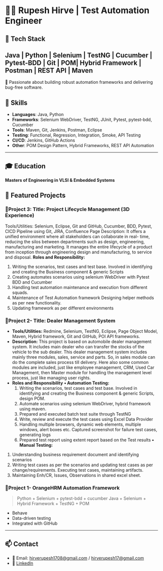 # 👨‍💻 Rupesh Hirve | Test Automation Engineer

## 🔧 Tech Stack
Java | Python | Selenium | TestNG | Cucumber | Pytest-BDD | Git | POM| Hybrid Framework | Postman | REST API | Maven 
---

🚀 Passionate about building robust automation frameworks and delivering bug-free software.

## 🔧 Skills
- **Languages**: Java, Python
- **Frameworks**: Selenium WebDriver, TestNG, JUnit, Pytest, pytest-bdd, Cucumber
- **Tools**: Maven, Git, Jenkins, Postman, Eclipse
- **Testing**: Functional, Regression, Integration, Smoke, API Testing
- **CI/CD**: Jenkins, GitHub Actions
- **Other**: POM Design Pattern, Hybrid Frameworks, REST API Automation

---

## 🎓 Education
**Masters of Engineering in VLSI & Embedded Systems**

## 📂 Featured Projects
### 🔹Project 3: Title: Project Lifecycle Management (3D Experience)
Tools/Utilities: Selenium, Eclipse, Git and GitHub, Cucumber, BDD, Pytest, CICD Pipeline using Git, JIRA, Confluence Page 
Description: It offers a unified environment where all stakeholders can collaborate in real- time, reducing the silos between departments such as design, engineering, manufacturing and marketing. It manages the entire lifecycle of a product from inception through engineering design and manufacturing, to service and disposal.
**Roles and Responsibility:**
1. Writing the scenarios, test cases and test base. Involved in identifying and creating the Business component & generic Scripts
2. Creating automates scenarios using selenium WebDriver with Pytest BDD and Cucumber
3. Handling test automation maintenance and execution from different squads.
4. Maintenance of Test Automation framework Designing helper methods as per new functionality.
5. Updating framework as per different environments

### 🔹Project 2- Title: Dealer Management System ###
- **Tools/Utilities:** Redmine, Selenium, TestNG, Eclipse, Page Object Model, Maven, Hybrid framework, Git and GitHub, POI API frameworks.
- **Description:** This project is based on automobile dealer management system. It includes main dealer who can transfer the stocks of the vehicle to the sub dealer. This dealer management system includes mainly three modules, sales, service and parts. So, in sales module can do the complete sales process till delivery. Here also some common modules are included, just like employee management, CRM, Used Car Management, then Master module for handling the management level process, just like managing user rights.
- **Roles and Responsibility**
**•	Automation Testing:**
  1. Writing the scenarios, test cases and test base. Involved in identifying and creating the Business component & generic Scripts, design POM.
  2. Automate scenarios using selenium WebDriver, hybrid framework using maven.
  3. Prepared and executed batch test suite through TestNG
  4. Write, review and execute the test cases using Excel Data Provider
  5. Handling multiple browsers, dynamic web elements, multiple windows, alert boxes etc. Captured screenshot for failure test cases, generating logs
  6. Prepared test report using extent report based on the Test results
**•	Manual Testing:**
1. Understanding business requirement document and identifying scenarios
2. Writing   test cases as per	the scenarios and updating test cases as per change/requirements. Executing test cases, maintaining artifacts.
3. Maintaining Enh/CR, Issues, Observations in shared excel sheet.

### 🔹Project 1- OrangeHRM Automation Framework
> Python + Selenium + pytest-bdd + cucumber
> Java + Selenium + Hybrid Framework + TestNG + POM
- Behave
- Data-driven testing
- Integrated with GitHub
---

## 📫 Contact
- 📧 Email: hirverupesh1708@gmail.com / hirverupesh17@gmail.com
- 🔗 [LinkedIn](https://www.linkedin.com/in/rupesh-hirve/)
